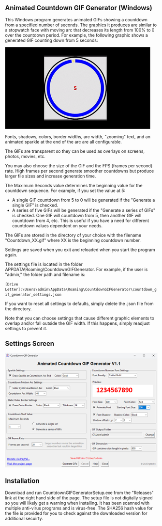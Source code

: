 ## Animated Countdown GIF Generator (Windows)

This Windows program generates animated GIFs showing a countdown from a specified number of seconds. The graphics it produces are similar to a stopwatch face with moving arc that decreases its length from 100% to 0 over the countdown period. For example, the following graphic shows a generated GIF counting down from 5 seconds:

![Alt text](images/1.gif)

Fonts, shadows, colors, border widths, arc width, "zooming" text, and an animated sparkle at the end of the arc are all configurable.

The GIFs are transparent so they can be used as overlays on screens, photos, movies, etc.

You may also choose the size of the GIF and the FPS (frames per second) rate. High frames per second generate smoother countdowns but produce larger file sizes and increase generation time.

The Maximum Seconds value determines the beginning value for the countdown sequence. For example, if you set the value at 5:

- A single GIF countdown from 5 to 0 will be generated if the "Generate a single GIF" is checked. 
- A series of five GIFs will be generated if the "Generate a series of GIFs" is checked. One GIF will countdown from 5, then another GIF will countdown from 4, etc. This is useful if you have a need for different countdown values dependent on your needs.

The GIFs are stored in the directory of your choice with the filename "Countdown_XX.gif" where XX is the beginning countdown number.

Settings are saved when you exit and reloaded when you start the program again.

The settings file is located in the folder APPDATA\Roaming\CountdownGIFGenerator. For example, if the user is "admin," the folder path and filename is:

`[Drive Letter]:\Users\admin\AppData\Roaming\CountdownGIFGenerator\countdown_gif_generator_settings.json`

If you want to reset all settings to defaults, simply delete the .json file from the directory.

Note that you can choose settings that cause different graphic elements to overlap and/or fall outside the GIF width. If this happens, simply readjust settings to prevent it.

## Settings Screen
![Alt text](images/2.png)

## Installation
Download and run CountdownGIFGeneratorSetup.exe from the "Releases" link at the right hand side of the page.
The setup file is not digitally signed so you will likely get a warning when installing. It has been scanned with multiple anti-virus programs and is virus-free.
The SHA256 hash value for the file is provided for you to check against the downloaded version for additional secuirty.
